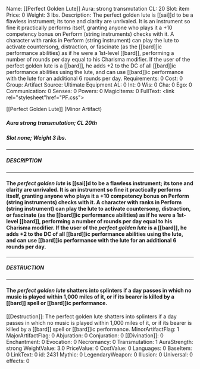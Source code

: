Name: [[Perfect Golden Lute]]
Aura: strong transmutation
CL: 20
Slot: item
Price: 0
Weight: 3 lbs.
Description: The perfect golden lute is [[sai]]d to be a flawless instrument; its tone and clarity are unrivaled. It is an instrument so fine it practically performs itself, granting anyone who plays it a +10 competency bonus on Perform (string instruments) checks with it. A character with ranks in Perform (string instrument) can play the lute to activate countersong, distraction, or fascinate (as the [[bard]]ic performance abilities) as if he were a 1st-level [[bard]], performing a number of rounds per day equal to his Charisma modifier. If the user of the perfect golden lute is a [[bard]], he adds +2 to the DC of all [[bard]]ic performance abilities using the lute, and can use [[bard]]ic performance with the lute for an additional 6 rounds per day.
Requirements: 0
Cost: 0
Group: Artifact
Source: Ultimate Equipment
AL: 0
Int: 0
Wis: 0
Cha: 0
Ego: 0
Communication: 0
Senses: 0
Powers: 0
MagicItems: 0
FullText: <link rel="stylesheet"href="PF.css"><div class="heading"><p class="alignleft">[[Perfect Golden Lute]] (Minor Artifact)</p><div style="clear: both;"></div></div><div><h5><b>Aura </b>strong transmutation; <b>CL </b>20th</h5><h5><b>Slot </b>none; <b>Weight </b>3 lbs.</h5></div><hr/><div><h5><b>DESCRIPTION</b></h5></div><hr/><div><h4><p>The <i>perfect golden lute</i> is [[sai]]d to be a flawless instrument; its tone and clarity are unrivaled. It is an instrument so fine it practically performs itself, granting anyone who plays it a +10 competency bonus on Perform (string instruments) checks with it. A character with ranks in Perform (string instrument) can play the lute to activate countersong, distraction, or fascinate (as the [[bard]]ic performance abilities) as if he were a 1st-level [[bard]], performing a number of rounds per day equal to his Charisma modifier. If the user of the <i>perfect golden lute</i> is a [[bard]], he adds +2 to the DC of all [[bard]]ic performance abilities using the lute, and can use [[bard]]ic performance with the lute for an additional 6 rounds per day.</p></h4></div><hr/><div><h5><b>DESTRUCTION</b></h5></div><hr/><div><h4><p>The <i>perfect golden lute</i> shatters into splinters if a day passes in which no music is played within 1,000 miles of it, or if its bearer is killed by a [[bard]] spell or [[bard]]ic performance.</p></h4></div>
[[Destruction]]: The perfect golden lute shatters into splinters if a day passes in which no music is played within 1,000 miles of it, or if its bearer is killed by a [[bard]] spell or [[bard]]ic performance.
MinorArtifactFlag: 1
MajorArtifactFlag: 0
Abjuration: 0
Conjuration: 0
[[Divination]]: 0
Enchantment: 0
Evocation: 0
Necromancy: 0
Transmutation: 1
AuraStrength: strong
WeightValue: 3.0
PriceValue: 0
CostValue: 0
Languages: 0
BaseItem: 0
LinkText: 0
id: 2431
Mythic: 0
LegendaryWeapon: 0
Illusion: 0
Universal: 0
effects: 0
